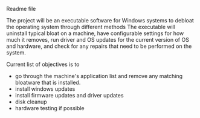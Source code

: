 Readme file

The project will be an executable software for Windows systems to debloat the operating system through different methods
The executable will uninstall typical bloat on a machine, have configurable settings for how much it removes, run driver and OS updates for the current version of OS and hardware, and check for any repairs that need to be performed on the system.

Current list of objectives is to 
- go through the machine's application list and remove any matching bloatware that is installed.
- install windows updates
- install firmware updates and driver updates
- disk cleanup
- hardware testing if possible
